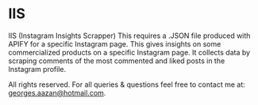 # IIS
IIS (Instagram Insights Scrapper) 
This requires a .JSON file produced with APIFY for a specific Instagram page. 
This gives insights on some commercialized products on a specific Instagram page. 
It collects data by scraping comments of the most commented and liked posts in the Instagram profile.

All rights reserved. For all queries & questions feel free to contact me at: georges.aazan@hotmail.com.

